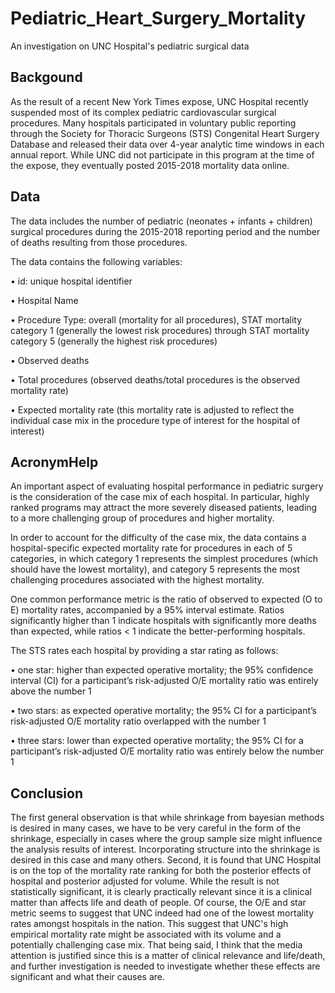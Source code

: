 # Pediatric_Heart_Surgery_Mortality
An investigation on UNC Hospital's pediatric surgical data


Backgound
------------------
As the result of a recent New York Times expose, UNC Hospital recently suspended most of its complex
pediatric cardiovascular surgical procedures. 
Many hospitals participated in voluntary public reporting
through the Society for Thoracic Surgeons (STS) Congenital Heart Surgery Database and released their data over 4-year analytic time windows in each annual report.
While UNC did not participate in this program at the time of the expose, they eventually posted
2015-2018 mortality data online. 


Data
------------------
The data includes the number of pediatric (neonates + infants + children) surgical procedures
during the 2015-2018 reporting period and the number of deaths resulting from those procedures. 

The data contains the following variables:

• id: unique hospital identifier

• Hospital Name

• Procedure Type: overall (mortality for all procedures), STAT mortality category 1 (generally the
lowest risk procedures) through STAT mortality category 5 (generally the highest risk procedures)

• Observed deaths

• Total procedures (observed deaths/total procedures is the observed mortality rate)

• Expected mortality rate (this mortality rate is adjusted to reflect the individual case mix in the
procedure type of interest for the hospital of interest)

AcronymHelp
------------------
An important aspect of evaluating hospital performance in pediatric surgery is the consideration of the case
mix of each hospital. In particular, highly ranked programs may attract the more severely diseased
patients, leading to a more challenging group of procedures and higher mortality.

In order to account for the difficulty of the case mix, the data contains a hospital-specific expected mortality rate for procedures in each of 5 categories, in which category 1 represents the simplest procedures (which should have the
lowest mortality), and category 5 represents the most challenging procedures associated with the highest
mortality. 

One common performance metric is the ratio of observed to expected (O to E) mortality rates, accompanied
by a 95% interval estimate. Ratios significantly higher than 1 indicate hospitals with significantly more
deaths than expected, while ratios < 1 indicate the better-performing hospitals. 

The STS rates each hospital by providing a star rating as follows:

• one star: higher than expected operative mortality; the 95% confidence interval (CI) for a participant’s risk-adjusted O/E mortality ratio was entirely above the number 1

• two stars: as expected operative mortality; the 95% CI for a participant’s risk-adjusted O/E
mortality ratio overlapped with the number 1

• three stars: lower than expected operative mortality; the 95% CI for a participant’s risk-adjusted
O/E mortality ratio was entirely below the number 1

Conclusion
------------------
The first general observation is that while shrinkage from bayesian methods is desired in many cases, we have to be very careful in the form of the shrinkage, especially in cases where the group sample size might influence the analysis results of interest. Incorporating structure into the shrinkage is desired in this case and many others. Second, it is found that UNC Hospital is on the top of the mortality rate ranking for both the posterior effects of hospital and posterior adjusted for volume. While the result is not statistically significant, it is clearly practically relevant since it is a clinical matter than affects life and death of people. Of course, the O/E and star metric seems to suggest that UNC indeed had one of the lowest mortality rates amongst hospitals in the nation. This suggest that UNC's high empirical mortality rate might be associated with its volume and a potentially challenging case mix. That being said, I think that the media attention is justified since this is a matter of clinical relevance and life/death, and further investigation is needed to investigate whether these effects are significant and what their causes are. 


